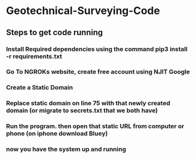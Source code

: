 # Geotechnical-Surveying-Code

## Steps to get code running
### Install Required dependencies using the command pip3 install -r requirements.txt
### Go To NGROKs website, create free account using NJIT Google
### Create a Static Domain
### Replace static domain on line 75 with that newly created domain (or migrate to secrets.txt that we both have)
### Run the program. then open that static URL from computer or phone (on iphone download Bluey)
### now you have the system up and running